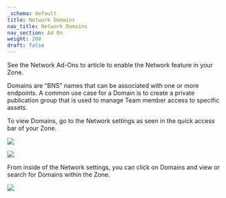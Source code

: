 ```yaml
---
_schema: default
title: Network Domains
nav_title: Network Domains
nav_section: Ad On
weight: 200
draft: false
---
```

See the Network Ad-Ons to article to enable the Network feature in your Zone.

Domains are “BNS” names that can be associated with one or more endpoints. A common use case for a Domain is to create a private publication group that is used to manage Team member access to specific assets.

To view Domains, go to the Network settings as seen in the quick access bar of your Zone.

**![](https://app.docs.diode.io/uploads/screenshot-2024-11-07-at-8-47-52-pm-1.png)**

**![](https://app.docs.diode.io/uploads/screenshot-2024-11-07-at-9-17-18-pm.png)**

From inside of the Network settings, you can click on Domains and view or search for Domains within the Zone.

**![](https://app.docs.diode.io/uploads/screenshot-2024-11-07-at-9-20-21-pm.png)**

&nbsp;

&nbsp;